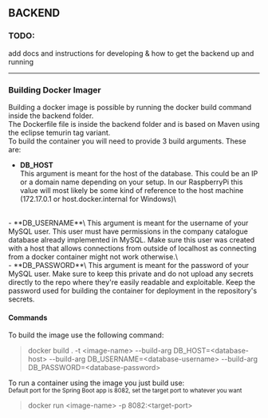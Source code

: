## BACKEND

### TODO: 
add docs and instructions for developing & how to get the backend up and running

---

### Building Docker Imager
Building a docker image is possible by running the docker build command inside the backend folder.\
The Dockerfile file is inside the backend folder and is based on Maven using the eclipse temurin tag variant.\
To build the container you will need to provide 3 build arguments. These are:
- **DB_HOST**\
This argument is meant for the host of the database.
This could be an IP or a domain name depending on your setup.
In our RaspberryPi this value will most likely be some kind of reference to the host machine (172.17.0.1 or host.docker.internal for Windows)\
<br>
- **DB_USERNAME**\
This argument is meant for the username of your MySQL user.
This user must have permissions in the company catalogue database already implemented in MySQL.
Make sure this user was created with a host that allows connections from outside of localhost as connecting from a docker container might not work otherwise.\
<br>
- **DB_PASSWORD**\
This argument is meant for the password of your MySQL user.
Make sure to keep this private and do not upload any secrets directly to the repo where they're easily readable and exploitable.
Keep the password used for building the container for deployment in the repository's secrets.

#### Commands
To build the image use the following command:
> docker build . -t &lt;image-name&gt; --build-arg DB_HOST=&lt;database-host&gt; --build-arg DB_USERNAME=&lt;database-username&gt; --build-arg DB_PASSWORD=&lt;database-password&gt;

To run a container using the image you just build use:\
<sub>Default port for the Spring Boot app is 8082, set the target port to whatever you want</sub>
> docker run &lt;image-name&gt; -p 8082:&lt;target-port&gt;